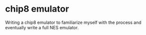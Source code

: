 # chip8 emulator
Writing a chip8 emulator to familiarize myself with the process and 
eventually write a full NES emulator.
